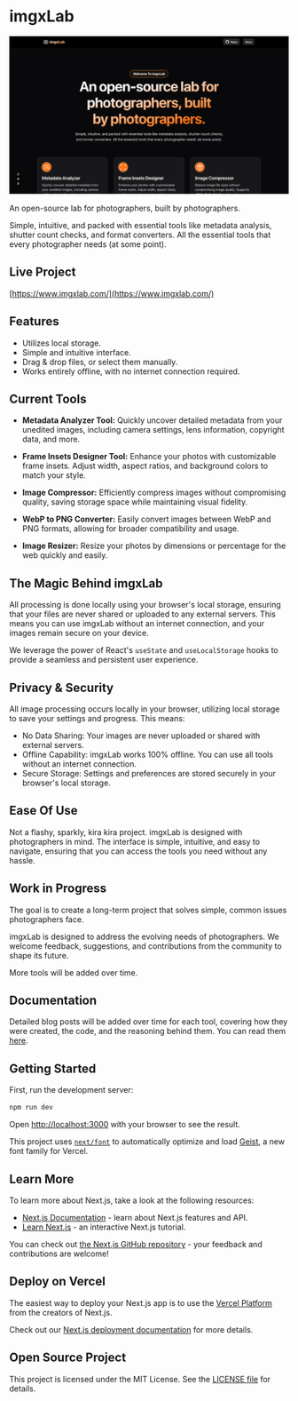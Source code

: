 # imgxLab

![Image](/public/imgxlab-hero.png)

An open-source lab for photographers, built by photographers.

Simple, intuitive, and packed with essential tools like metadata analysis, shutter count checks, and format converters. All the essential tools that every photographer needs (at some point).

## Live Project

[https://www.imgxlab.com/](https://www.imgxlab.com/)

## Features

- Utilizes local storage.
- Simple and intuitive interface.
- Drag & drop files, or select them manually.
- Works entirely offline, with no internet connection required.

## Current Tools

- **Metadata Analyzer Tool:** Quickly uncover detailed metadata from your unedited images, including camera settings, lens information, copyright data, and more.

- **Frame Insets Designer Tool:** Enhance your photos with customizable frame insets. Adjust width, aspect ratios, and background colors to match your style.

- **Image Compressor:** Efficiently compress images without compromising quality, saving storage space while maintaining visual fidelity.

- **WebP to PNG Converter:** Easily convert images between WebP and PNG formats, allowing for broader compatibility and usage.

- **Image Resizer:** Resize your photos by dimensions or percentage for the web quickly and easily.

## The Magic Behind imgxLab

All processing is done locally using your browser's local storage, ensuring that your files are never shared or uploaded to any external servers. This means you can use imgxLab without an internet connection, and your images remain secure on your device.

We leverage the power of React's `useState` and `useLocalStorage` hooks to provide a seamless and persistent user experience.

## Privacy & Security

All image processing occurs locally in your browser, utilizing local storage to save your settings and progress. This means:

- No Data Sharing: Your images are never uploaded or shared with external servers.
- Offline Capability: imgxLab works 100% offline. You can use all tools without an internet connection.
- Secure Storage: Settings and preferences are stored securely in your browser's local storage.

## Ease Of Use

Not a flashy, sparkly, kira kira project. imgxLab is designed with photographers in mind. The interface is simple, intuitive, and easy to navigate, ensuring that you can access the tools you need without any hassle.

## Work in Progress

The goal is to create a long-term project that solves simple, common issues photographers face.

imgxLab is designed to address the evolving needs of photographers. We welcome feedback, suggestions, and contributions from the community to shape its future.

More tools will be added over time.

## Documentation

Detailed blog posts will be added over time for each tool, covering how they were created, the code, and the reasoning behind them. You can read them [here](https://www.jorge-perez.dev/blog/).

## Getting Started

First, run the development server:

```bash
npm run dev
```

Open [http://localhost:3000](http://localhost:3000) with your browser to see the result.

This project uses [`next/font`](https://nextjs.org/docs/app/building-your-application/optimizing/fonts) to automatically optimize and load [Geist](https://vercel.com/font), a new font family for Vercel.

## Learn More

To learn more about Next.js, take a look at the following resources:

- [Next.js Documentation](https://nextjs.org/docs) - learn about Next.js features and API.
- [Learn Next.js](https://nextjs.org/learn) - an interactive Next.js tutorial.

You can check out [the Next.js GitHub repository](https://github.com/vercel/next.js) - your feedback and contributions are welcome!

## Deploy on Vercel

The easiest way to deploy your Next.js app is to use the [Vercel Platform](https://vercel.com/new?utm_medium=default-template&filter=next.js&utm_source=create-next-app&utm_campaign=create-next-app-readme) from the creators of Next.js.

Check out our [Next.js deployment documentation](https://nextjs.org/docs/app/building-your-application/deploying) for more details.

## Open Source Project

This project is licensed under the MIT License. See the [LICENSE file](https://github.com/JPerez00/imgxLab/blob/main/LICENSE) for details.
